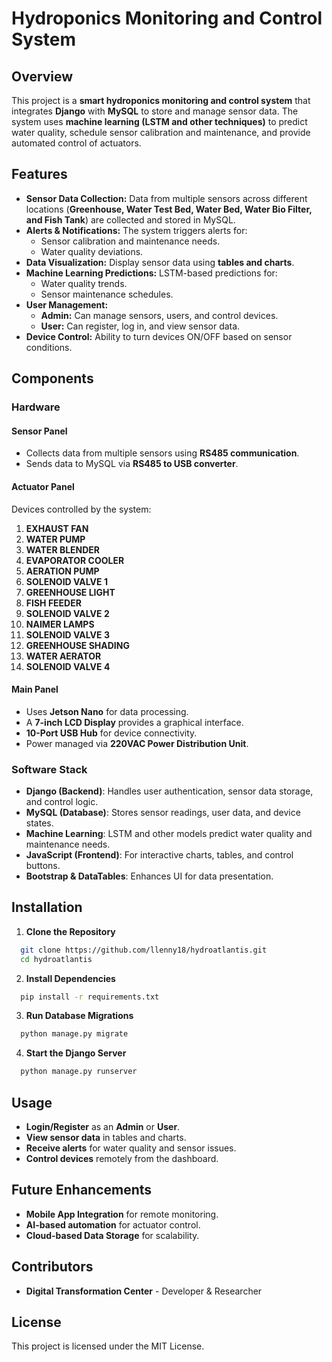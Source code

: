 # Hydroponics Monitoring and Control System

## Overview
This project is a **smart hydroponics monitoring and control system** that integrates **Django** with **MySQL** to store and manage sensor data. The system uses **machine learning (LSTM and other techniques)** to predict water quality, schedule sensor calibration and maintenance, and provide automated control of actuators.

## Features
- **Sensor Data Collection:** Data from multiple sensors across different locations (**Greenhouse, Water Test Bed, Water Bed, Water Bio Filter, and Fish Tank**) are collected and stored in MySQL.
- **Alerts & Notifications:** The system triggers alerts for:
  - Sensor calibration and maintenance needs.
  - Water quality deviations.
- **Data Visualization:** Display sensor data using **tables and charts**.
- **Machine Learning Predictions:** LSTM-based predictions for:
  - Water quality trends.
  - Sensor maintenance schedules.
- **User Management:**
  - **Admin:** Can manage sensors, users, and control devices.
  - **User:** Can register, log in, and view sensor data.
- **Device Control:** Ability to turn devices ON/OFF based on sensor conditions.

## Components
### **Hardware**
#### **Sensor Panel**
- Collects data from multiple sensors using **RS485 communication**.
- Sends data to MySQL via **RS485 to USB converter**.

#### **Actuator Panel**
Devices controlled by the system:
1. **EXHAUST FAN**
2. **WATER PUMP**
3. **WATER BLENDER**
4. **EVAPORATOR COOLER**
5. **AERATION PUMP**
6. **SOLENOID VALVE 1**
7. **GREENHOUSE LIGHT**
8. **FISH FEEDER**
9. **SOLENOID VALVE 2**
10. **NAIMER LAMPS**
11. **SOLENOID VALVE 3**
12. **GREENHOUSE SHADING**
13. **WATER AERATOR**
14. **SOLENOID VALVE 4**

#### **Main Panel**
- Uses **Jetson Nano** for data processing.
- A **7-inch LCD Display** provides a graphical interface.
- **10-Port USB Hub** for device connectivity.
- Power managed via **220VAC Power Distribution Unit**.

### **Software Stack**
- **Django (Backend)**: Handles user authentication, sensor data storage, and control logic.
- **MySQL (Database)**: Stores sensor readings, user data, and device states.
- **Machine Learning**: LSTM and other models predict water quality and maintenance needs.
- **JavaScript (Frontend)**: For interactive charts, tables, and control buttons.
- **Bootstrap & DataTables**: Enhances UI for data presentation.

## Installation
1. **Clone the Repository**
```bash
  git clone https://github.com/llenny18/hydroatlantis.git
  cd hydroatlantis
```
2. **Install Dependencies**
```bash
  pip install -r requirements.txt
```
3. **Run Database Migrations**
```bash
  python manage.py migrate
```
4. **Start the Django Server**
```bash
  python manage.py runserver
```

## Usage
- **Login/Register** as an **Admin** or **User**.
- **View sensor data** in tables and charts.
- **Receive alerts** for water quality and sensor issues.
- **Control devices** remotely from the dashboard.

## Future Enhancements
- **Mobile App Integration** for remote monitoring.
- **AI-based automation** for actuator control.
- **Cloud-based Data Storage** for scalability.

## Contributors
- **Digital Transformation Center** - Developer & Researcher

## License
This project is licensed under the MIT License.

